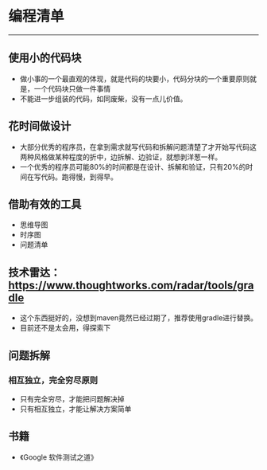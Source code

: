 # 编程清单
***
## 使用小的代码块
- 做小事的一个最直观的体现，就是代码的块要小，代码分块的一个重要原则就是，一个代码块只做一件事情
- 不能进一步组装的代码，如同废柴，没有一点儿价值。

## 花时间做设计
- 大部分优秀的程序员，在拿到需求就写代码和拆解问题清楚了才开始写代码这两种风格做某种程度的折中，边拆解、边验证，就想剥洋葱一样。
- 一个优秀的程序员可能80%的时间都是在设计、拆解和验证，只有20%的时间在写代码。跑得慢，到得早。

## 借助有效的工具
- 思维导图
- 时序图
- 问题清单

## 技术雷达：https://www.thoughtworks.com/radar/tools/gradle
- 这个东西挺好的，没想到maven竟然已经过期了，推荐使用gradle进行替换。
- 目前还不是太会用，得探索下

## 问题拆解
### 相互独立，完全穷尽原则
- 只有完全穷尽，才能把问题解决掉
- 只有相互独立，才能让解决方案简单

## 书籍
- 《Google 软件测试之道》